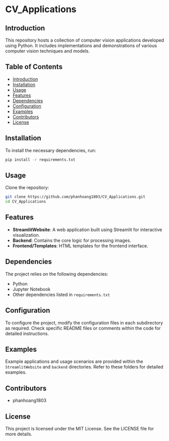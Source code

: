 # CV_Applications

## Introduction
This repository hosts a collection of computer vision applications developed using Python. It includes implementations and demonstrations of various computer vision techniques and models.

## Table of Contents
- [Introduction](#introduction)
- [Installation](#installation)
- [Usage](#usage)
- [Features](#features)
- [Dependencies](#dependencies)
- [Configuration](#configuration)
- [Examples](#examples)
- [Contributors](#contributors)
- [License](#license)

## Installation
To install the necessary dependencies, run:
```bash
pip install -r requirements.txt
```
## Usage
Clone the repository:
```bash
git clone https://github.com/phanhoang1803/CV_Applications.git
cd CV_Applications
```

## Features
- **StreamlitWebsite**: A web application built using Streamlit for interactive visualization.
- **Backend**: Contains the core logic for processing images.
- **Frontend/Templates**: HTML templates for the frontend interface.

## Dependencies
The project relies on the following dependencies:
- Python
- Jupyter Notebook
- Other dependencies listed in `requirements.txt`

## Configuration
To configure the project, modify the configuration files in each subdirectory as required. Check specific README files or comments within the code for detailed instructions.

## Examples
Example applications and usage scenarios are provided within the `StreamlitWebsite` and `backend` directories. Refer to these folders for detailed examples.

## Contributors
- phanhoang1803

## License
This project is licensed under the MIT License. See the LICENSE file for more details.


